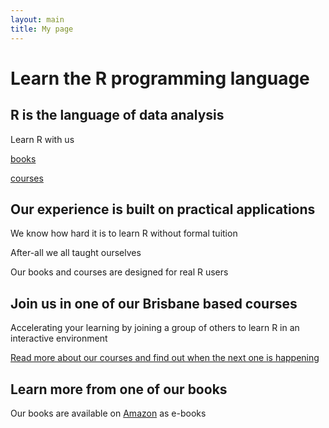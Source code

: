 ```yaml
---
layout: main
title: My page
---
```


# Learn the R programming language

<div class="page-box bg-one">
<h2>R is the language of data analysis</h2>
<p>Learn R with us</p>
<p><a class="button_main" href="{{ site.baseurl }}/books.html">books</a></p>
<p><a class="button_main" href="{{ site.baseurl }}/courses.html">courses</a></p>
</div>

<div class="page-box bg-two">
<h2>Our experience is built on practical applications</h2>
<p>We know how hard it is to learn R without formal tuition</p>
<p>After-all we all taught ourselves</p>
<p>Our books and courses are designed for real R users</p>
</div>

<div class="page-box bg-three">
<h2>Join us in one of our Brisbane based courses</h2>
<p> Accelerating your learning by joining a group of others to learn R in an interactive environment</p>
<p> <a href="{{ site.baseurl }}/courses">Read more about our courses and find out when the next one is happening</a></p>
</div>

<div class="page-box bg-four">
<h2>Learn more from one of our books</h2>
<p> Our books are available on <a href="#">Amazon</a> as e-books</p>
</div>
